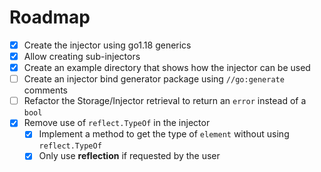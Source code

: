 # Roadmap

- [x] Create the injector using go1.18 generics
- [x] Allow creating sub-injectors
- [x] Create an example directory that shows how the injector can be used
- [ ] Create an injector bind generator package using `//go:generate` comments
- [ ] Refactor the Storage/Injector retrieval to return an `error` instead of a `bool`
- [x] Remove use of `reflect.TypeOf` in the injector
    - [x] Implement a method to get the type of `element` without using `reflect.TypeOf`
    - [x] Only use **reflection** if requested by the user
